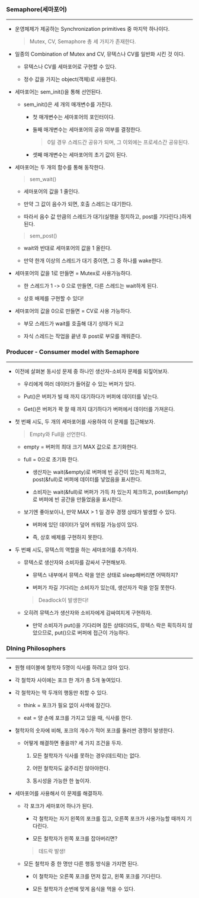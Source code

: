 ### Semaphore(세마포어)

---

- 운영체제가 제공하는 Synchronization primitives 중 마지막 하나이다.

  > Mutex, CV, Semaphore 총 세 가지가 존재한다.

- 일종의 Combination of Mutex and CV, 뮤텍스나 CV를 일반화 시킨 것 이다.

  - 뮤텍스나 CV를 세마포어로 구현할 수 있다.

  - 정수 값을 가지는 object(객체)로 사용한다.

- 세마포어는 sem_init()을 통해 선언된다.

  - sem_init()은 세 개의 매개변수를 가진다.

    - 첫 매개변수는 세마포어의 포인터이다.

    - 둘째 매개변수는 세마포어의 공유 여부를 결정한다.

      > 0일 경우 스레드간 공유가 되며, 그 이외에는 프로세스간 공유된다.

    - 셋째 매개변수는 세마포어의 초기 값이 된다.

- 세마포어는 두 개의 함수를 통해 동작한다.

  > sem_wait()

  - 세마포어의 값을 1 줄인다.

  - 만약 그 값이 음수가 되면, 호출 스레드는 대기한다.

  - 따라서 음수 값 만큼의 스레드가 대기(실행을 정지하고, post를 기다린다.)하게 된다.

  > sem_post()

  - wait와 반대로 세마포어의 값을 1 올린다.

  - 만약 한개 이상의 스레드가 대기 중이면, 그 중 하나를 wake한다.

- 세마포어의 값을 1로 만들면 = Mutex로 사용가능하다.

  - 한 스레드가 1 -> 0 으로 만들면, 다른 스레드는 wait하게 된다.

  - 상호 배제를 구현할 수 있다!

- 세마포어의 값을 0으로 만들면 = CV로 사용 가능하다.

  - 부모 스레드가 wait를 호출해 대기 상태가 되고

  - 자식 스레드는 작업을 끝낸 후 post로 부모를 깨워준다.

### Producer - Consumer model with Semaphore

---

- 이전에 살펴본 동시성 문제 중 하나인 생산자-소비자 문제를 되짚어보자.

  - 우리에게 여러 데이터가 들어갈 수 있는 버퍼가 있다.

  - Put()은 버퍼가 빌 때 까지 대기하다가 버퍼에 데이터를 넣는다.

  - Get()은 버퍼가 꽉 찰 때 까지 대기하다가 버퍼에서 데이터를 가져온다.

* 첫 번째 시도, 두 개의 세마포어를 사용하여 이 문제를 접근해보자.

  > Empty와 Full을 선언한다.

  - empty = 버퍼의 최대 크기 MAX 값으로 초기화한다.

  - full = 0으로 초기화 한다.

    - 생산자는 wait(&empty)로 버퍼에 빈 공간이 있는지 체크하고, post(&full)로 버퍼에 데이터를 넣었음을 표시한다.

    - 소비자는 wait(&full)로 버퍼가 가득 차 있는지 체크하고, post(&empty)로 버퍼에 빈 공간을 만들었음을 표시한다.

  - 보기엔 좋아보이나, 만약 MAX > 1 일 경우 경쟁 상태가 발생할 수 있다.

    - 버퍼에 있던 데이터가 덮어 씌워질 가능성이 있다.

    - 즉, 상호 배제를 구현하지 못한다.

* 두 번째 시도, 뮤텍스의 역할을 하는 세마포어를 추가하자.

  - 뮤텍스로 생산자와 소비자를 감싸서 구현해보자.

    - 뮤텍스 내부에서 뮤텍스 락을 얻은 상태로 sleep해버리면 어떡하지?

    - 버퍼가 차길 기다리는 소비자가 있는데, 생산자가 락을 얻질 못한다.

    > Deadlock이 발생한다!

  - 오히려 뮤텍스가 생산자와 소비자에게 감싸여지게 구현하자.

    - 만약 소비자가 put()을 기다리며 잠든 상태더라도, 뮤텍스 락은 획득하지 않았으므로, put()으로 버퍼에 접근이 가능하다.

### DIning Philosophers

---

- 원형 테이블에 철학자 5명이 식사를 하려고 앉아 있다.

- 각 철학자 사이에는 포크 한 개가 총 5개 놓여있다.

- 각 철학자는 딱 두개의 행동만 취할 수 있다.

  - think = 포크가 필요 없이 사색에 잠긴다.

  - eat = 양 손에 포크를 가지고 있을 때, 식사를 한다.

- 철학자의 숫자에 비해, 포크의 개수가 적어 포크를 둘러싼 경쟁이 발생한다.

  - 어떻게 해결하면 좋을까? 세 가지 조건을 두자.

    1. 모든 철학자가 식사를 못하는 경우(데드락)는 없다.

    2. 어떤 철학자도 굶주리진 않아야한다.

    3. 동시성을 가능한 한 높이자.

* 세마포어를 사용해서 이 문제를 해결하자.

  - 각 포크가 세마포어 하나가 된다.

    - 각 철학자는 자기 왼쪽의 포크를 집고, 오른쪽 포크가 사용가능할 때까지 기다린다.

    - 모든 철학자가 왼쪽 포크를 잡아버리면?

    > 데드락 발생!

  - 모든 철학자 중 한 명만 다른 행동 방식을 가지면 된다.

    - 이 철학자는 오른쪽 포크를 먼저 잡고, 왼쪽 포크를 기다린다.

    - 모든 철학자가 순번에 맞게 음식을 먹을 수 있다.
